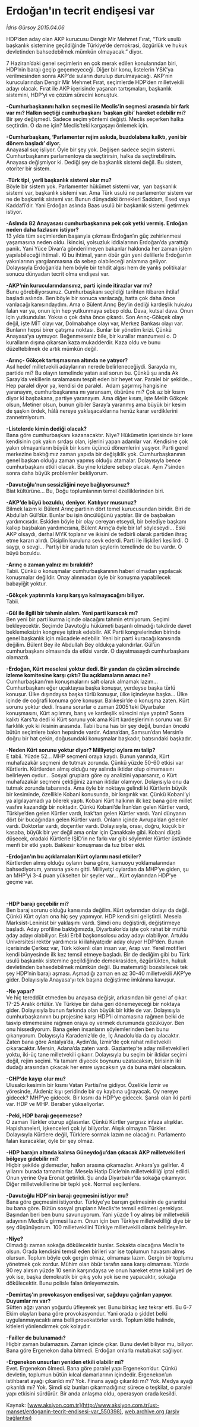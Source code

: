 # Erdoğan'ın tecrit endişesi var

*İdris Gürsoy 2015.04.06*

<div class="pNewsDetailMainContent" itemprop="articleBody">
 <p>
  HDP’den aday olan AKP kurucusu Dengir Mir Mehmet Fırat, “Türk usulü başkanlık sistemine geçildiğinde Türkiye’de demokrasi, özgürlük ve hukuk devletinden bahsedebilmek mümkün olmayacak.” diyor.
 </p>
 <p>
  7 Haziran’daki genel seçimlerin en çok merak edilen konularından biri, HDP’nin barajı geçip geçemeyeceği. Diğer bir konu, listelerin YSK’ya verilmesinden sonra AKP’de suların durulup durulmayacağı. AKP’nin kurucularından Dengir Mir Mehmet Fırat, seçimlerde HDP’den milletvekili adayı olacak. Fırat ile AKP içerisinde yaşanan tartışmaları, başkanlık sistemini, HDP’yi ve çözüm sürecini konuştuk.
 </p>
 <p>
  <strong>
   -Cumhurbaşkanını halkın seçmesi ile Meclis’in seçmesi arasında bir fark var mı? Halkın seçtiği cumhurbaşkanı ‘başkan gibi’ hareket edebilir mi?
  </strong>
  <br>
   Bir şey değişmedi. Sadece seçim yöntemi değişti. Meclis seçerken halka seçtirdin. O da ne için? Meclis’teki kargaşayı önlemek için.
  </br>
 </p>
 <p>
  <strong>
   -Cumhurbaşkanı, ‘Parlamenter rejim askıda, buzdolabına kalktı, yeni bir dönem başladı’ diyor.
  </strong>
  <br>
   Anayasal suç işliyor. Öyle bir şey yok. Değişen sadece seçim sistemi. Cumhurbaşkanını parlamentoya da seçtirirsin, halka da seçtirebilirsin. Anayasa değişmiyor ki. Dediği şey de başkanlık sistemi değil. Bu sistem, otoriter bir sistem.
  </br>
 </p>
 <p>
  <strong>
   -Türk tipi, yerli başkanlık sistemi olur mu?
  </strong>
  <br>
   Böyle bir sistem yok. Parlamenter hükümet sistemi var,  yarı başkanlık sistemi var, başkanlık sistemi var. Ama Türk usulü ne parlamenter sistem var ne de başkanlık sistemi var. Bunun dünyadaki örnekleri Saddam, Esed veya Kaddafi’dir. Yani Erdoğan aslında Baas usulü bir başkanlık sistemi getirmek istiyor.
  </br>
 </p>
 <p>
  <strong>
   -Aslında 82 Anayasası cumhurbaşkanına pek çok yetki vermiş. Erdoğan neden daha fazlasını istiyor?
  </strong>
  <br>
   13 yılda tüm seçimlerden başarıyla çıkması Erdoğan’ın güç zehirlenmesi yaşamasına neden oldu. İkincisi, yolsuzluk iddialarının Erdoğan’da yarattığı panik. Yani Yüce Divan’a gönderilmeyen bakanlar hakkında her zaman işlem yapılabileceği ihtimali. Ki bu ihtimal, yarın öbür gün yeni delillerle Erdoğan’ın yakınlarının yargılanmasına da sebep olabileceği anlamına geliyor. Dolayısıyla Erdoğan’da hem böyle bir tehdit algısı hem de yanlış politikalar sonucu dünyadan tecrit olma endişesi var.
  </br>
 </p>
 <p>
  <strong>
   -AKP’nin kurucularındansınız, parti içinde itirazlar var mı?
  </strong>
  <br/>
  Bunu görebiliyorsunuz. Cumhurbaşkanı seçildiği tarihten itibaren ihtilaf başladı aslında. Ben böyle bir sonuca varılacağı, hatta çok daha önce varılacağı kanısındaydım. Ama o Bülent Arınç Bey’in dediği kardeşlik hukuku falan var ya, onun için hep yutkunmaya sebep oldu. Dava, kutsal dava. Onun için yutkundular. Yoksa o çok daha önce çıkardı. Son Arınç-Gökçek olayı değil, işte MİT olayı var, Dolmabahçe olayı var, Merkez Bankası olayı var. Bunların hepsi birer çatışma noktası. Bunlar bir yönetim krizi. Çünkü Anayasa’ya uymuyor. Beğenmeseniz bile, bir kurallar manzumesi o. O kuralların dışına çıkarsan kaza mukadderdir. Kaza oldu ve bunu düzeltebilmek de artık mümkün değil.
 </p>
 <p>
  <strong>
   -Arınç- Gökçek tartışmasının altında ne yatıyor?
  </strong>
  <br/>
  Asıl hedef milletvekili adaylarının nerede belirleneceğiydi. Sarayda mı, partide mi? Bu olayın temelinde yatan asıl sorun bu. Çünkü şu anda Ak Saray’da vekillerin sıralamasını tespit eden bir heyet var. Paralel bir şekilde… Hep paralel diyor ya, kendisi de paralel.  Adam şaşırmış hangisine yaranayım, cumhurbaşkanına mı yaransam, öbürüne mi? Çok az bir kısım diyor ki başbakana, partiye yaranayım. Ama diğer kısım, işte Melih Gökçek olsun, Metiner olsun, bunun gibiler Saray’a yaranmış ama büyük bir kesim de şaşkın ördek, hâlâ nereye yaklaşacaklarına henüz karar verdiklerini zannetmiyorum.
 </p>
 <p>
  <strong>
   -Listelerde kimin dediği olacak?
  </strong>
  <br/>
  Bana göre cumhurbaşkanı kazanacaktır. Niye? Hükümetin içerisinde bir kere kendisinin çok yakın sırdaşı olan, işlerini yapan adamlar var. Kendisine çok yakın olmayanların büyük bir kısmı üçüncü dönemlerini yaşıyor. Parti genel merkezine baktığımız zaman yapıda bir değişiklik yok. Cumhurbaşkanının genel başkan olduğu zaman yapmış olduğu atamalar. Dolayısıyla bence cumhurbaşkanı etkili olacak. Bu yine krizlere sebep olacak. Ayın 7’sinden sonra daha büyük problemler bekliyorum.
 </p>
 <p>
  <strong>
   -Davutoğlu’nun sessizliğini neye bağlıyorsunuz?
  </strong>
  <br/>
  Biat kültürüne... Bu, Doğu toplumlarının temel özelliklerinden biri.
 </p>
 <p>
  <strong>
   -AKP’de büyü bozuldu, deniyor. Katılıyor musunuz?
  </strong>
  <br/>
  Bilmek lazım ki Bülent Arınç partinin dört temel kurucusundan biridir. Biri de Abdullah Gül’dür. Bunlar bu işin öncülüğünü yaptılar. Bir de başbakan yardımcısıdır. Eskiden böyle bir olay cereyan etseydi, bir belediye başkanı kalkıp başbakan yardımcısına, Bülent Arınç’a öyle bir laf söyleseydi… Eski AKP olsaydı, derhal MYK toplanır ve ikisini de tedbirli olarak partiden ihraç etme kararı alırdı. Disiplin kuruluna sevk ederdi. Parti ile ilişkileri kesilirdi. O saygı, o sevgi... Partiyi bir arada tutan şeylerin temelinde de bu vardır. O büyü bozuldu.
 </p>
 <p>
  <strong>
   -Arınç o zaman yalnız mı bırakıldı?
  </strong>
  <br/>
  Tabii. Çünkü o konuşmalar cumhurbaşkanının haberi olmadan yapılacak konuşmalar değildir. Onay alınmadan öyle bir konuşma yapabilecek babayiğit yoktur.
 </p>
 <p>
  <strong>
   -Gökçek yaptırımla karşı karşıya kalmayacağını biliyor.
  </strong>
  <br/>
  Tabii.
 </p>
 <p>
  <strong>
   -Gül ile ilgili bir tahmin alalım. Yeni parti kuracak mı?
  </strong>
  <br/>
  Ben yeni bir parti kurma içinde olacağını tahmin etmiyorum. Seçimi bekleyecektir. Seçimde Davutoğlu hükümeti başarılı olmadığı takdirde davet beklemeksizin kongreye iştirak edebilir. AK Parti kongrelerinden birinde genel başkanlık için mücadele edebilir. Yeni bir parti kuracağı kanısında değilim. Bülent Bey ile Abdullah Bey oldukça yakındırlar. Gül’ün cumhurbaşkanı olmasında da etkisi vardır. O dayatmasaydı cumhurbaşkanı olamazdı.
 </p>
 <p>
  <strong>
   -Erdoğan, Kürt meselesi yoktur dedi. Bir yandan da çözüm sürecinde izleme komitesine karşı çıktı? Bu açıklamaların amacı ne?
  </strong>
  <br/>
  Cumhurbaşkanı’nın konuşmalarını salt olarak almamak lazım… Cumhurbaşkanı eğer uçaktaysa başka konuşur, yerdeyse başka türlü konuşur. Ülke dışındaysa başka türlü konuşur, ülke içindeyse başka... Ülke içinde de coğrafi konuma göre konuşur. Balıkesir’de o konuşma zaten. Kürt sorunu yoktur dedi. İnsana sorarlar o zaman 2005’teki Diyarbakır konuşmasını, Kürt açılımını, barış ve kardeşlik sürecini niye yaptın? Sonra kalktı Kars’ta dedi ki Kürt sorunu yok ama Kürt kardeşlerimin sorunu var. Bir farklılık yok ki ikisinin arasında. Tabii buna has bir şey değil, bundan önceki bütün seçimlere bakın hepsinde vardır. Adana’dan, Samsun’dan Mersin’e doğru bir hat çekin, doğusundaki konuşmalar başkadır, batısındaki başkadır.
 </p>
 <p>
  <strong>
   -Neden Kürt sorunu yoktur diyor? Milliyetçi oylara mı talip?
  </strong>
  <br/>
  E tabii. Yüzde 52… MHP seçmeni oraya kaydı. Bunun yanında, Kürt muhafazakâr seçmeni de tutmak zorunda. Çünkü yüzde 50-60 etkisi var Kürtlerin. Kürtlerden almış olduğu rey aslında iktidar olup olmamasını belirleyen oydur… Sosyal gruplara göre oy analizini yaparsanız, o Kürt muhafazakâr seçmeni çektiğiniz zaman iktidar olamıyor. Dolayısıyla onu da tutmak zorunda tabanında. Ama öyle bir noktaya gelindi ki Kürtlerin büyük bir kesiminde, özellikle Kobani konusunda, bir kırgınlık var. Çünkü Kobani’yi ya algılayamadı ya bilerek yaptı. Kobani Kürt halkının ilk kez bana göre millet vasfını kazandığı bir noktadır. Çünkü Kobani’de İran’dan gelen Kürtler vardı, Türkiye’den gelen Kürtler vardı, Irak’tan gelen Kürtler vardı. Yani dünyanın dört bir bucağından gelen Kürtler vardı. Onların içinde Avrupa’dan gelenler vardı. Doktorlar vardı, doçentler vardı. Dolayısıyla, orası, doğru, küçük bir kasaba, büyük bir yer değil ama onlar için Çanakkale gibi. Kobani düştü düşecek, oradaki Kürtlerle IŞİD’in ne farkı var gibi söylemler Kürtler üstünde menfi bir etki yaptı. Balıkesir konuşması da tuz biber ekti.
 </p>
 <p>
  <strong>
   -Erdoğan’ın bu açıklamaları Kürt oylarını nasıl etkiler?
  </strong>
  <br/>
  Kürtlerden almış olduğu oyların bana göre, kamuoyu yoklamalarından bahsediyorum, yarısına yakını gitti. Milliyetçi oylardan da MHP’ye giden, şu an MHP’yi 3-4 puan yükselten bir şeyler var… Kürt oylarından HDP’ye geçme var.
 </p>
 <p>
  <img alt="" src="http://web.archive.org/web/20150707211559im_/http://medya.turkishreview.org//aksiyon/2015/04/07/567112.jpg "/>
 </p>
 <p>
  <img alt="" src="http://web.archive.org/web/20150707211559im_/http://medya.turkishreview.org//aksiyon/2015/04/07/567113.jpg "/>
 </p>
 <p>
  <strong>
   -HDP barajı geçebilir mi?
  </strong>
  <br/>
  Ben baraj sorunu olduğu kanısında değilim. Kürt oylarından dolayı da değil. Çünkü Kürt oyları ona hiç şey yapmıyor. HDP kendisini geliştirdi. Mesela Marksist-Leninist bir yaklaşımı vardı. Şimdi onu değiştirdi, değiştirmeye başladı. Aday profiline baktığımızda, Diyarbakır’da işte çok rahat bir müftü aday adayı olabiliyor. Eski Erbil başkonsolosu aday adayı olabiliyor. Artuklu Üniversitesi rektör yardımcısı ki ilahiyatçıdır aday oluyor HDP’den. Bunun içerisinde Çerkez var, Türk kökenli olan insan var, Arap var. Yerel motifleri kendi bünyesinde ilk kez temsil etmeye başladı. Bir de dediğim gibi bu Türk usulü başkanlık sistemine geçildiğinde demokrasiden, özgürlükten, hukuk devletinden bahsedebilmek mümkün değil. Bu matematiği bozabilecek tek şey HDP’nin barajı aşması. Aşmadığı zaman en az 30-40 milletvekili AKP’ye gider. Dolayısıyla Anayasa’yı tek başına değiştirme imkânına kavuşur.
 </p>
 <p>
  <strong>
   -Ne yapar?
  </strong>
  <br/>
  Ve hiç tereddüt etmeden bu anayasa değişir, arkasından bir genel af çıkar. 17-25 Aralık örtülür. Ve Türkiye bir daha geri dönemeyeceği bir noktaya gider. Dolayısıyla bunun farkında olan büyük bir kitle de var. Dolayısıyla cumhurbaşkanının bu projesine karşı HDP’li olmamasına rağmen belki de tasvip etmemesine rağmen oraya oy vermek durumunda gözüküyor. Ben onu hissediyorum. Bana gelen insanların söylemlerinden ben bunu çıkarıyorum. Dolayısıyla Karadeniz’de de, İç Anadolu’da da oy alacaktır. Zaten bana göre Antalya’da, Aydın’da, İzmir’de çok rahat milletvekili çıkaracaktır. Mersin, Adana’da zaten vardı. Gaziantep’te aday milletvekilleri yoktu, iki-üç tane milletvekili çıkarır. Dolayısıyla bu seçim bir iktidar seçimi değil, rejim seçimi. Ya tamam diyecek boynunu uzatacaksın, birisinin iki dudağı arasından çıkacak her emre uyacaksın ya da buna mâni olacaksın.
 </p>
 <p>
  <strong>
   -CHP’de kayıp olur mu?
  </strong>
  <br/>
  Ulusalcı kesimin bir kısmı Vatan Partisi’ne gidiyor. Özelikle İzmir ve yöresinde, Akdeniz kıyı şeridinde bir oy kaybına uğrayacak. Oy nereye gidecek? MHP’ye gidecek. Bir kısmı da HDP’ye gidecek. Şanslı olan iki parti var. HDP ve MHP. Beraber yükseliyorlar.
 </p>
 <p>
  <strong>
   -Peki, HDP barajı geçemezse?
  </strong>
  <br/>
  O zaman Türkler oturup ağlasınlar. Çünkü Kürtler yargısız infaza alışıklar. Hapishaneleri, işkenceleri çok iyi biliyorlar. Alışık olmayan Türkler. Dolayısıyla Kürtlere değil, Türklere sormak lazım ne olacağını. Parlamento falan kuracaklar, öyle bir şey olmaz.
 </p>
 <p>
  <strong>
   -HDP barajın altında kalırsa Güneydoğu’dan çıkacak AKP milletvekilleri bölgeye gidebilir mi?
  </strong>
  <br/>
  Hiçbir şekilde gidemezler, halkın arasına çıkamazlar. Ankara’ya gelirler. 4 yıllarını burada tamamlarlar. Mesela Hatip Dicle’nin milletvekilliği iptal edildi. Onun yerine Oya Eronat getirildi. Şu anda Diyarbakır’da sokağa çıkamıyor. Diğer milletvekillerine bir tepki yok. Normal seçilenlere.
 </p>
 <p>
  <strong>
   -Davutoğlu HDP’nin barajı geçmesini istiyor mu?
  </strong>
  <br/>
  Bana göre geçmesini istiyordur. Türkiye’ye barışın gelmesinin de garantisi bu bana göre. Bütün sosyal grupların Meclis’te temsil edilmesi gerekiyor. Başından beri ben bunu savunuyorum. Yani yüzde 1 oy almış bir milletvekili adayının Meclis’e girmesi lazım. Onun için ben Türkiye milletvekilliği diye bir şey düşünüyorum. 100 milletvekilini Türkiye milletvekili olarak belirleyelim.
 </p>
 <p>
  <strong>
   -Niye?
  </strong>
  <br/>
  Olmadığı zaman sokağa dökülecektir bunlar. Sokakta olacağına Meclis’te olsun. Orada kendisini temsil eden birileri var ise toplumun havasını almış olursun. Toplum böyle çok gergin olmaz, olmaması lazım. Gergin bir toplumu yönetmek çok zordur. Mühim olan öbür tarafın sana karşı olmaması. Yüzde 90 rey alırsın yüzde 10 senin karşındaysa ve onun hareket etme kabiliyeti de yok ise, başka demokratik bir çıkış yolu yok ise ne yapacaktır, sokağa dökülecektir. Bunu polisle falan önleyemezsin.
 </p>
 <p>
  <strong>
   -Demirtaş’ın provokasyon endişesi var, sağduyu çağrıları yapıyor. Duyumlar mı var?
  </strong>
  <br/>
  Sütten ağzı yanan yoğurdu üfleyerek yer. Bunu birkaç kez tekrar etti. Bu 6-7 Ekim olayları bana göre provokasyondur. Yani orada o şiddet belki uygulanmayacaktı ama belli provokatörler vardı. Toplum kitle halinde, kitleleri yönlendirmek çok kolaydır.
 </p>
 <p>
  <strong>
   -Failler de bulunamadı?
  </strong>
  <br/>
  Hiçbir zaman bulamazsın. Zaman içinde çıkar. Bunu devlet biliyor mu, biliyor. Bana göre Ergenekon daha bitmedi. Erdoğan onlarla mutabakat sağlıyor.
 </p>
 <p>
  <strong>
   -Ergenekon unsurları yeniden etkili olabilir mi?
  </strong>
  <br/>
  Evet. Ergenekon ölmedi. Bana göre paralel yapı Ergenekon’dur. Çünkü devletin, toplumun bütün kılcal damarlarının içindedir. Ergenekon’un istihbarat ayağı çıkarıldı mı? Yok. Finans ayağı çıkarıldı mı? Yok. Medya ayağı çıkarıldı mı? Yok. Şimdi siz bunları çıkarmadığınız sürece o teşkilat, o paralel yapı etkisini sürdürür. Bir anda anlaşma oldu, operasyon orada kesildi.
 </p>
</div>


Kaynak: [www.aksiyon.com.tr](http://www.aksiyon.com.tr/ust-manset/erdoganin-tecrit-endisesi-var_550398), [web.archive.org (arşiv bağlantısı)](http://web.archive.org/web/20150707211559/http://www.aksiyon.com.tr/ust-manset/erdoganin-tecrit-endisesi-var_550398)

